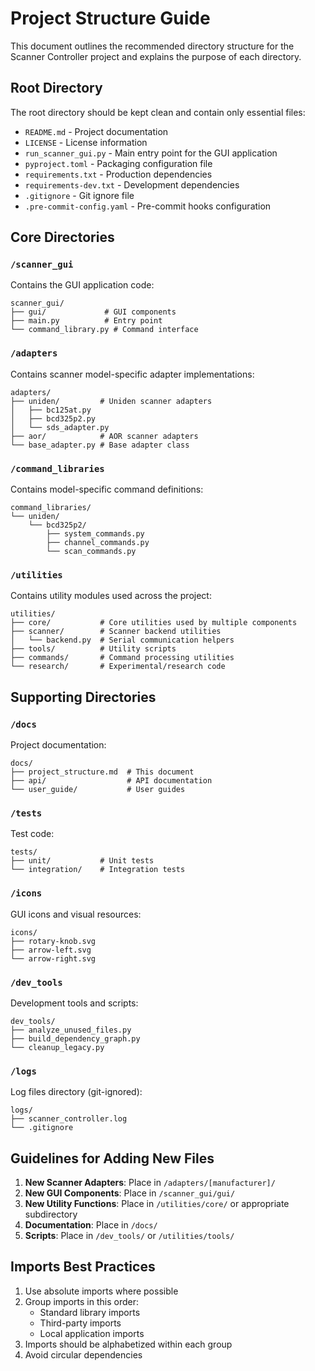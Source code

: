 # Project Structure Guide

This document outlines the recommended directory structure for the Scanner Controller project and explains the purpose of each directory.

## Root Directory

The root directory should be kept clean and contain only essential files:

- `README.md` - Project documentation
- `LICENSE` - License information
- `run_scanner_gui.py` - Main entry point for the GUI application
- `pyproject.toml` - Packaging configuration file
- `requirements.txt` - Production dependencies
- `requirements-dev.txt` - Development dependencies
- `.gitignore` - Git ignore file
- `.pre-commit-config.yaml` - Pre-commit hooks configuration

## Core Directories

### `/scanner_gui`

Contains the GUI application code:

```
scanner_gui/
├── gui/             # GUI components
├── main.py          # Entry point
└── command_library.py # Command interface
```

### `/adapters`

Contains scanner model-specific adapter implementations:

```
adapters/
├── uniden/         # Uniden scanner adapters
│   ├── bc125at.py
│   ├── bcd325p2.py
│   └── sds_adapter.py
├── aor/            # AOR scanner adapters
└── base_adapter.py # Base adapter class
```

### `/command_libraries`

Contains model-specific command definitions:

```
command_libraries/
└── uniden/
    └── bcd325p2/
        ├── system_commands.py
        ├── channel_commands.py
        └── scan_commands.py
```

### `/utilities`

Contains utility modules used across the project:

```
utilities/
├── core/           # Core utilities used by multiple components
├── scanner/        # Scanner backend utilities
│   └── backend.py  # Serial communication helpers
├── tools/          # Utility scripts
├── commands/       # Command processing utilities
└── research/       # Experimental/research code
```

## Supporting Directories

### `/docs`

Project documentation:

```
docs/
├── project_structure.md  # This document
├── api/                  # API documentation
└── user_guide/           # User guides
```

### `/tests`

Test code:

```
tests/
├── unit/           # Unit tests
└── integration/    # Integration tests
```

### `/icons`

GUI icons and visual resources:

```
icons/
├── rotary-knob.svg
├── arrow-left.svg
└── arrow-right.svg
```

### `/dev_tools`

Development tools and scripts:

```
dev_tools/
├── analyze_unused_files.py
├── build_dependency_graph.py
└── cleanup_legacy.py
```

### `/logs`

Log files directory (git-ignored):

```
logs/
├── scanner_controller.log
└── .gitignore
```

## Guidelines for Adding New Files

1. **New Scanner Adapters**: Place in `/adapters/[manufacturer]/`
2. **New GUI Components**: Place in `/scanner_gui/gui/`
3. **New Utility Functions**: Place in `/utilities/core/` or appropriate subdirectory
4. **Documentation**: Place in `/docs/`
5. **Scripts**: Place in `/dev_tools/` or `/utilities/tools/`

## Imports Best Practices

1. Use absolute imports where possible
2. Group imports in this order:
   - Standard library imports
   - Third-party imports
   - Local application imports
3. Imports should be alphabetized within each group
4. Avoid circular dependencies
